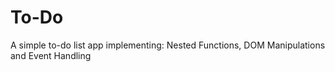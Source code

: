 # To-Do
A simple to-do list app implementing: Nested Functions, DOM Manipulations and Event Handling
